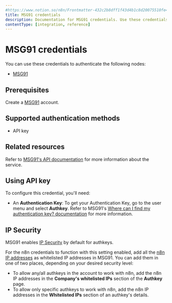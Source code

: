 ```yaml
---
#https://www.notion.so/n8n/Frontmatter-432c2b8dff1f43d4b1c8d20075510fe4
title: MSG91 credentials
description: Documentation for MSG91 credentials. Use these credentials to authenticate MSG91 in n8n, a workflow automation platform.
contentType: [integration, reference]
---
```


# MSG91 credentials

You can use these credentials to authenticate the following nodes:

- [MSG91](/integrations/builtin/app-nodes/n8n-nodes-base.msg91.md)

## Prerequisites

Create a [MSG91](https://msg91.com/) account.

## Supported authentication methods

- API key

## Related resources

Refer to [MSG91's API documentation](https://docs.msg91.com/overview) for more information about the service.

## Using API key

To configure this credential, you'll need:

- An **Authentication Key**: To get your Authentication Key, go to the user menu and select **Authkey**. Refer to MSG91's [Where can I find my authentication key? documentation](https://msg91.com/help/where-can-i-find-my-authentication-key) for more information.

## IP Security

MSG91 enables [IP Security](https://msg91.com/help/api/what-do-you-mean-by-api-security) by default for authkeys.

For the n8n credentials to function with this setting enabled, add all the [n8n IP addresses](/manage-cloud/cloud-ip.md) as whitelisted IP addresses in MSG91. You can add them in one of two places, depending on your desired security level:

- To allow any/all authkeys in the account to work with n8n, add the n8n IP addresses in the **Company's whitelisted IPs** section of the **Authkey** page.
- To allow only specific authkeys to work with n8n, add the n8n IP addresses in the **Whitelisted IPs** section of an authkey's details.
